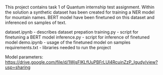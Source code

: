 This project contains task 1 of Quantum internship test assignment.
Within the solution a synthetic dataset has been created for training a NER model for mountain names. BERT model have been finetuned on this dataset and inferenced on samples of text.

dataset.ipynb - describes dataset prepation
training.py - script for finetuning a BERT model
inference.py - script for inference of finetuned model
demo.ipynb - usage of the finetuned model on samples
requirements.txt - libraries needed to run the project

Model parameters: https://drive.google.com/file/d/1WjsFlKLfUuPBFrLUl4RcuinZzP_Igudy/view?usp=sharing